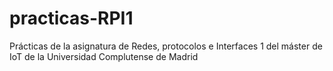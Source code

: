 # practicas-RPI1
Prácticas de la asignatura de Redes, protocolos e Interfaces 1 del máster de IoT de la Universidad Complutense de Madrid
